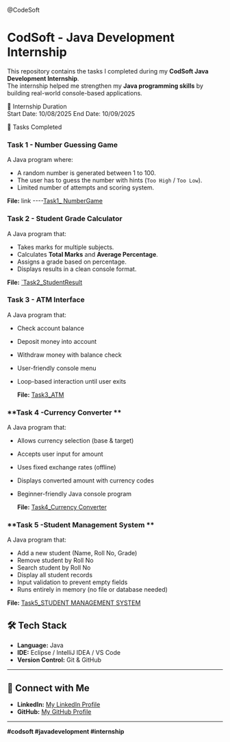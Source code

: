@CodeSoft
# CodSoft - Java Development Internship  

This repository contains the tasks I completed during my **CodSoft Java Development Internship**.  
The internship helped me strengthen my **Java programming skills** by building real-world console-based applications.  

📅 Internship Duration  
Start Date: 10/08/2025
End Date: 10/09/2025

 📌 Tasks Completed  

### **Task 1 - Number Guessing Game**
A Java program where:
- A random number is generated between 1 to 100.
- The user has to guess the number with hints (`Too High` / `Too Low`).
- Limited number of attempts and scoring system.

**File:** link ----[Task1_ NumberGame]( https://github.com/gaikwadsakshi2004/CodeSoft/blob/main/NumberGame.java)
 
 
 ### **Task 2 - Student Grade Calculator**  
A Java program that:  
- Takes marks for multiple subjects.  
- Calculates **Total Marks** and **Average Percentage**.  
- Assigns a grade based on percentage.  
- Displays results in a clean console format.  

**File:** [`Task2_StudentResult](https://github.com/gaikwadsakshi2004/CodeSoft/blob/main/StudentResult.java)  

 ### **Task 3 - ATM Interface**  
A Java program that:  
- Check account balance  
- Deposit money into account  
- Withdraw money with balance check  
- User-friendly console menu  
- Loop-based interaction until user exits


  **File:** [Task3_ATM](https://github.com/gaikwadsakshi2004/CodeSoft/blob/main/ATM.java)

 ### **Task 4 -Currency Converter **  
A Java program that:  
- Allows currency selection (base & target)
- Accepts user input for amount
- Uses fixed exchange rates (offline)
- Displays converted amount with currency codes
- Beginner-friendly Java console program

  **File:** [Task4_Currency Converter ](https://github.com/gaikwadsakshi2004/CodeSoft/blob/main/CurrencyConverter.java)

 ### **Task 5 -Student Management System **  
A Java program that:  
- Add a new student (Name, Roll No, Grade)
- Remove student by Roll No
- Search student by Roll No
- Display all student records
- Input validation to prevent empty fields
- Runs entirely in memory (no file or database needed)

**File:** [Task5_STUDENT MANAGEMENT SYSTEM ](https://github.com/gaikwadsakshi2004/CodeSoft/blob/main/StudentApp.java)


## 🛠️ Tech Stack  
- **Language:** Java  
- **IDE:** Eclipse / IntelliJ IDEA / VS Code  
- **Version Control:** Git & GitHub  

---

## 🔗 Connect with Me  
- **LinkedIn:** [My LinkedIn Profile](https://www.linkedin.com/in/sakshigaikwad02)  
- **GitHub:** [My GitHub Profile](https://github.com/gaikwadsakshi2004)  

---
**#codsoft #javadevelopment #internship**
